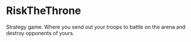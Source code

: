 # RiskTheThrone
Strategy game. Where you send out your troops to battle on the arena and destroy opponents of yours.

